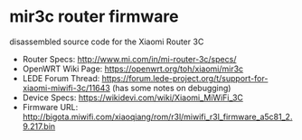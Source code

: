 # mir3c router firmware

disassembled source code for the Xiaomi Router 3C

- Router Specs: <http://www.mi.com/in/mi-router-3c/specs/>
- OpenWRT Wiki Page: <https://openwrt.org/toh/xiaomi/mir3c>
- LEDE Forum Thread: <https://forum.lede-project.org/t/support-for-xiaomi-miwifi-3c/11643> (has some notes on debugging)
- Device Specs: <https://wikidevi.com/wiki/Xiaomi_MiWiFi_3C>
- Firmware URL: <http://bigota.miwifi.com/xiaoqiang/rom/r3l/miwifi_r3l_firmware_a5c81_2.9.217.bin>


